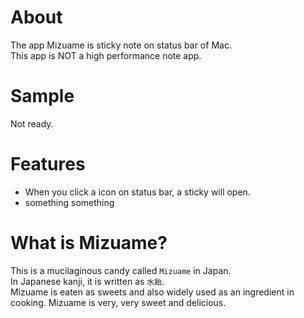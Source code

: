 # About
The app Mizuame is sticky note on status bar of Mac.  
This app is NOT a high performance note app.

# Sample
Not ready.

# Features
- When you click a icon on status bar, a sticky will open.
- something something

# What is Mizuame?
This is a mucilaginous candy called `Mizuame` in Japan.  
In Japanese kanji, it is written as `水飴`.  
Mizuame is eaten as sweets and also widely used as an ingredient in cooking. Mizuame is very, very sweet and delicious.
